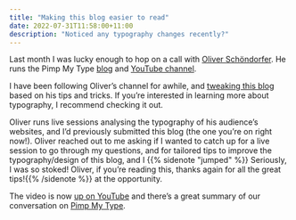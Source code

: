 ```yaml
---
title: "Making this blog easier to read"
date: 2022-07-31T11:58:00+11:00
description: "Noticed any typography changes recently?"
---
```


Last month I was lucky enough to hop on a call with [Oliver Schöndorfer](https://twitter.com/glyphe). He runs the Pimp My Type [blog](https://pimpmytype.com) and [YouTube channel](https://www.youtube.com/c/pimpmytype).

I have been following Oliver’s channel for awhile, and [tweaking this blog](./blog-theme-updates/) based on his tips and tricks. If you’re interested in learning more about typography, I recommend checking it out.

Oliver runs live sessions analysing the typography of his audience’s websites, and I’d previously submitted this blog (the one you’re on right now!). Oliver reached out to me asking if I wanted to catch up for a live session to go through my questions, and for tailored tips to improve the typography/design of this blog, and I {{% sidenote "jumped" %}} Seriously, I was so stoked! Oliver, if you’re reading this, thanks again for all the great tips!{{% /sidenote %}} at the opportunity.

The video is now [up on YouTube](https://www.youtube.com/watch?v=vBEIJa6KJ-Y) and there’s a great summary of our conversation on [Pimp My Type](https://pimpmytype.com/hugo-md/).